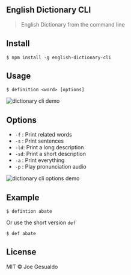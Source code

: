 ##  English Dictionary CLI
> English Dictionary from the command line 

## Install
```
$ npm install -g english-dictionary-cli
```

## Usage
```
$ definition <word> [options]
```
![dictionary cli demo](https://raw.github.com/joegesualdo/dictionary-cli/master/dictionary-cli-demo.gif)

## Options

- `-f` : Print related words
- `-s` : Print sentences
- `-ld`: Print a long description 
- `-sd`: Print a short description 
- `-a` : Print everything 
- `-p` : Play pronunciation audio

![dictionary cli options demo](https://raw.github.com/joegesualdo/dictionary-cli/master/dictionary-cli-demo-options.gif)

## Example
```
$ defintion abate
```
Or use the short version `def`

```
$ def abate
```

## License
MIT © Joe Gesualdo
